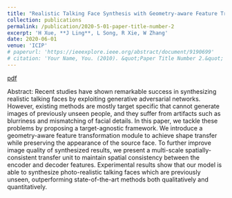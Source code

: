 ```yaml
---
title: "Realistic Talking Face Synthesis with Geometry-aware Feature Transformation"
collection: publications
permalink: /publication/2020-5-01-paper-title-number-2
excerpt: 'H Xue, **J Ling**, L Song, R Xie, W Zhang'
date: 2020-06-01
venue: 'ICIP'
# paperurl: 'https://ieeexplore.ieee.org/abstract/document/9190699'
# citation: 'Your Name, You. (2010). &quot;Paper Title Number 2.&quot; <i>Journal 1</i>. 1(2).'
---
```


[pdf](https://ieeexplore.ieee.org/abstract/document/9190699)

Abstract: Recent studies have shown remarkable success in synthesizing realistic talking faces by exploiting generative adversarial networks. However, existing methods are mostly target specific that cannot generate images of previously unseen people, and they suffer from artifacts such as blurriness and mismatching of facial details. In this paper, we tackle these problems by proposing a target-agnostic framework. We introduce a geometry-aware feature transformation module to achieve shape transfer while preserving the appearance of the source face. To further improve image quality of synthesized results, we present a multi-scale spatially-consistent transfer unit to maintain spatial consistency between the encoder and decoder features. Experimental results show that our model is able to synthesize photo-realistic talking faces which are previously unseen, outperforming state-of-the-art methods both qualitatively and quantitatively.